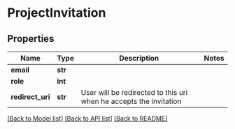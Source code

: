 # ProjectInvitation

## Properties
Name | Type | Description | Notes
------------ | ------------- | ------------- | -------------
**email** | **str** |  | 
**role** | **int** |  | 
**redirect_uri** | **str** | User will be redirected to this uri when he accepts the invitation | 

[[Back to Model list]](../README.md#documentation-for-models) [[Back to API list]](../README.md#documentation-for-api-endpoints) [[Back to README]](../README.md)


